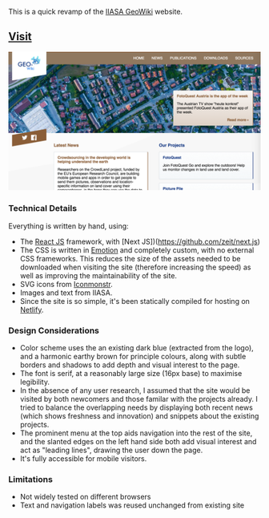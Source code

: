 This is a quick revamp of the [IIASA GeoWiki](http://www.geo-wiki.org) website.

## [Visit](https://geowiki.netlify.com)

![Screenshot](/screenshot.png?raw=true)

### Technical Details
Everything is written by hand, using:
- The [React JS](https://www.reactjs.org) framework, with [Next JS])(https://github.com/zeit/next.js)
- The CSS is written in [Emotion](https://emotion.sh/) and completely custom, with no external CSS frameworks. This reduces the size of the assets needed to be downloaded when visiting the site (therefore increasing the speed) as well as improving the maintainability of the site.
- SVG icons from [Iconmonstr](https://iconmonstr.com/).
- Images and text from IIASA.
- Since the site is so simple, it's been statically compiled for hosting on [Netlify](http://www.netlify.org).


### Design Considerations
- Color scheme uses the an existing dark blue (extracted from the logo), and a harmonic earthy brown for principle colours, along with subtle borders and shadows to add depth and visual interest to the page.
- The font is serif, at a reasonably large size (16px base) to maximise legibility.
- In the absence of any user research, I assumed that the site would be visited by both newcomers and those familar with the projects already. I tried to balance the overlapping needs by displaying both recent news (which shows freshness and innovation) and snippets about the existing projects. 
- The prominent menu at the top aids navigation into the rest of the site, and the slanted edges on the left hand side both add visual interest and act as "leading lines", drawing the user down the page.
- It's fully accessible for mobile visitors.


### Limitations
- Not widely tested on different browsers
- Text and navigation labels was reused unchanged from existing site
